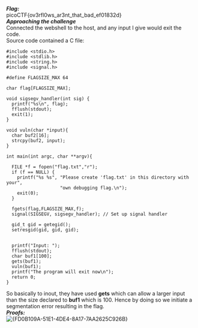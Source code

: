 ***Flag:*** <br>
picoCTF{ov3rfl0ws_ar3nt_that_bad_ef01832d} <br>
***Approaching the challenge*** <br>
Connected the webshell to the host, and any input I give would exit the code. <br>
Source code contained a C file:
```
#include <stdio.h>
#include <stdlib.h>
#include <string.h>
#include <signal.h>

#define FLAGSIZE_MAX 64

char flag[FLAGSIZE_MAX];

void sigsegv_handler(int sig) {
  printf("%s\n", flag);
  fflush(stdout);
  exit(1);
}

void vuln(char *input){
  char buf2[16];
  strcpy(buf2, input);
}

int main(int argc, char **argv){
  
  FILE *f = fopen("flag.txt","r");
  if (f == NULL) {
    printf("%s %s", "Please create 'flag.txt' in this directory with your",
                    "own debugging flag.\n");
    exit(0);
  }
  
  fgets(flag,FLAGSIZE_MAX,f);
  signal(SIGSEGV, sigsegv_handler); // Set up signal handler
  
  gid_t gid = getegid();
  setresgid(gid, gid, gid);


  printf("Input: ");
  fflush(stdout);
  char buf1[100];
  gets(buf1); 
  vuln(buf1);
  printf("The program will exit now\n");
  return 0;
}
```
So basically to inout, they have used **gets** which can allow a larger input than the size declared to **buf1** which is 100. Hence by doing so we initiate a
segmentation error resulting in the flag.
<br> ***Proofs:*** <br>
![{FD0B109A-51E1-4DE4-8A17-7AA2625C926B}](https://github.com/user-attachments/assets/19e09f5b-67c9-4d42-a0fd-222e3700c833)
